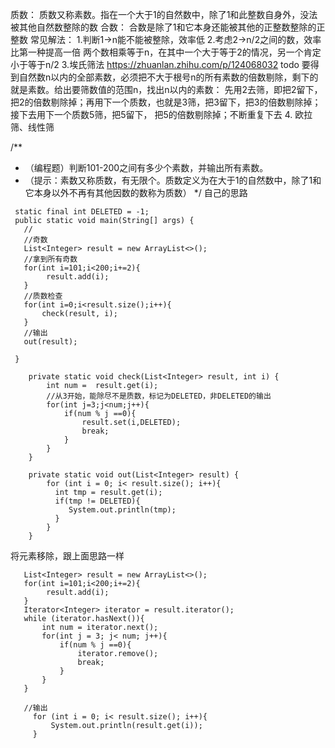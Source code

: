 质数： 质数又称素数。指在一个大于1的自然数中，除了1和此整数自身外，没法被其他自然数整除的数
合数： 合数是除了1和它本身还能被其他的正整数整除的正整数
常见解法：
1.判断1->n能不能被整除，效率低
2.考虑2->n/2之间的数，效率比第一种提高一倍   两个数相乘等于n，在其中一个大于等于2的情况，另一个肯定小于等于n/2
3.埃氏筛法  https://zhuanlan.zhihu.com/p/124068032  todo
要得到自然数n以内的全部素数，必须把不大于根号n的所有素数的倍数剔除，剩下的就是素数。给出要筛数值的范围n，找出n以内的素数：
先用2去筛，即把2留下，把2的倍数剔除掉；再用下一个质数，也就是3筛，把3留下，把3的倍数剔除掉；接下去用下一个质数5筛，把5留下，
把5的倍数剔除掉；不断重复下去
4. 欧拉筛、线性筛

/**
* （编程题）判断101-200之间有多少个素数，并输出所有素数。
* （提示：素数又称质数，有无限个。质数定义为在大于1的自然数中，除了1和它本身以外不再有其他因数的数称为质数）
*/
自己的思路  
```
 static final int DELETED = -1;
 public static void main(String[] args) {
   //
   //奇数
   List<Integer> result = new ArrayList<>();
   //拿到所有奇数
   for(int i=101;i<200;i+=2){
        result.add(i);
   }
   //质数检查
   for(int i=0;i<result.size();i++){
       check(result, i);
   }
   //输出
   out(result);

 }

    private static void check(List<Integer> result, int i) {
        int num =  result.get(i);
        //从3开始，能除尽不是质数，标记为DELETED，非DELETED的输出
        for(int j=3;j<num;j++){
            if(num % j ==0){
                result.set(i,DELETED);
                break;
            }
        }
    }

    private static void out(List<Integer> result) {
        for (int i = 0; i< result.size(); i++){         
          int tmp = result.get(i);
          if(tmp != DELETED){
             System.out.println(tmp);
          }
        }
    }
```
将元素移除，跟上面思路一样
```
   List<Integer> result = new ArrayList<>();
   for(int i=101;i<200;i+=2){
        result.add(i);
   }
   Iterator<Integer> iterator = result.iterator();
   while (iterator.hasNext()){
       int num = iterator.next();
       for(int j = 3; j< num; j++){
           if(num % j ==0){
               iterator.remove();
               break;
           }
       }
   }

   //输出
     for (int i = 0; i< result.size(); i++){
         System.out.println(result.get(i));
     }
```